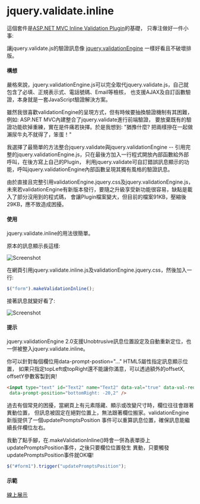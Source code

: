 ﻿jquery.validate.inline
======================

這個套件是[ASP.NET MVC Inline Validation Plugin](http://nuget.org/packages/AspNetMvcInlineValidation/)的基礎，
只專注做好一件小事: 

讓jquery.validate.js的驗證訊息像 
[jquery.validationEngine](http://www.position-absolute.com/articles/jquery-form-validator-because-form-validation-is-a-mess/)
一樣好看且不破壞排版。

#### 構想
嚴格來說，jquery.validationEngine.js可以完全取代jquery.validate.js，自己就包含了必填、正規表示式、電話號碼、Email等檢核，
也支援AJAX及自訂函數驗證，本身就是一套JavaScript驗證解決方案。

雖然我很喜歡validationEngine的呈現方式，但有時候要抽換驗證機制有其困難，例如: ASP.NET MVC內建整合了jquery.validate進行前端驗證，
要放棄既有的驗證功能砍掉重練，實在是件痛若抉擇。於是我想到: "猶豫什麼? 把兩樣摻在一起做瀨尿牛丸不就得了，笨蛋！"

我選擇了最簡單的方法整合jquery.validate與jquery.validationEngine -- 
引用完整的jquery.validationEngine.js，只在最後方加入一行程式開放內部函數給外部呼叫，在後方寫上自己的Plugin，
利用jquery.validate可自訂錯誤訊息顯示的功能，呼叫jquery.validationEngine內部函數呈現其獨有風格的驗證訊息。

由於直接且完整引用validationEngine.jquery.css及jquery.validationEngine.js，
未來若validationEngine有新版本發行，要隨之升級享受新功能很容易，缺點是載入了部分沒用到的程式碼，
會讓Plugin檔案變大，但目前的檔案91KB，壓縮後29KB，應不致造成困擾。

#### 使用

jquery.validate.inline的用法很簡單。

原本的訊息顯示長這樣:

![Screenshot](https://raw.github.com/darkthread/jquery.validate.inline/master/doc/orig-mvc-validation-style.gif)

在網頁引用jquery.validate.inline.js及validationEngine.jquery.css，然後加入一行:
``` javascript
$("form").makeValidationInline();
```

接著訊息就變好看了:

![Screenshot](https://raw.github.com/darkthread/jquery.validate.inline/master/doc/new-mvc-validation-style.gif)

#### 提示

jquery.validationEngine 2.0支援Unobtrusive訊息位置設定及自動重新定位，也一併被整入jquery.validate.inline。  

你可以針對每個欄位用data-prompt-postion="..." HTML5屬性指定訊息顯示位置，
如果只指定topLeft或topRight還不能讓你滿意，可以透過額外的offsetX, offsetY參數客製到爽!

``` html
<input type="text" id="Text2" name="Text2" data-val="true" data-val-required="Required" 
 data-prompt-position="bottomRight: -20,2" />
```

過去有個常見的困擾，當網頁上有元素隱藏、顯示或改變尺寸時，欄位往往會跟著異動位置，
但訊息被固定在絕對位置上，無法跟著欄位搬家。validationEngine新版提供了一個updatePromptsPosition
事件可以重算訊息位置，確保訊息能繼續長伴欄位左右。

我動了點手腳，在.makeValidationInline()時會一併為表單掛上updatePromptsPosition事件，之後只要欄位位置發生
異動，只要觸發updatePromptsPosition事件就OK囉!

``` javascript
$("#form1").trigger("updatePromptsPosition");
```

#### 示範

[線上展示](http://htmlpreview.github.io/?https://github.com/darkthread/jquery.validate.inline/blob/master/src/demo.html)
